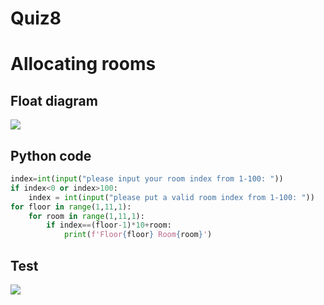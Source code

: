 # Quiz8

# Allocating rooms

## Float diagram

![](quiz008.png)

## Python code

```.py
index=int(input("please input your room index from 1-100: "))
if index<0 or index>100:
    index = int(input("please put a valid room index from 1-100: "))
for floor in range(1,11,1):
    for room in range(1,11,1):
        if index==(floor-1)*10+room:
            print(f'Floor{floor} Room{room}')
```

## Test

![](quiz8.png)
